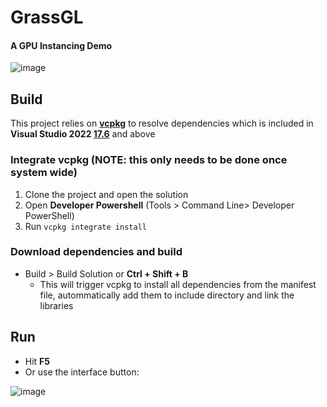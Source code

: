 # GrassGL
#### A GPU Instancing Demo

![image](https://github.com/user-attachments/assets/152878e2-76d2-4a78-ae02-bf0a43529c37)

## Build

This project relies on [**vcpkg**](https://vcpkg.io/en/) to resolve dependencies which is included in **Visual Studio 2022 [17.6](https://devblogs.microsoft.com/cppblog/vcpkg-is-now-included-with-visual-studio/)** and above
### Integrate vcpkg (NOTE: this only needs to be done once system wide)
1. Clone the project and open the solution
2. Open **Developer Powershell** (Tools > Command Line> Developer PowerShell)
3. Run `vcpkg integrate install`

### Download dependencies and build
- Build > Build Solution or **Ctrl + Shift + B**
  - This will trigger vcpkg to install all dependencies from the manifest file, autommatically add them to include directory and link the libraries

## Run
- Hit **F5**
- Or use the interface button:

![image](https://github.com/user-attachments/assets/2e920dd2-5694-4658-8340-1b2045c40da9)
